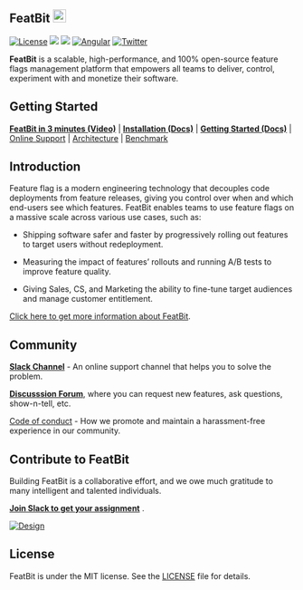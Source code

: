 

## FeatBit    <a href="https://twitter.com/intent/tweet?text=A%20scalable%2C%20high-performance%2C%20and%20open-source%20Feature%20Management%20platform%20that%20empowers%20all%20teams%20to%20deliver%2C%20control%2C%20monetize%2C%20and%20experiment%20with%20their%20software%20at%20https%3A%2F%2Fgithub.com%2Ffeatbit%2Ffeatbit%0A%0A&hashtags=featureflags,dotnet,opensource,featureflag,featuremanagement&via=RealFeatBit"><img src="https://img.shields.io/twitter/url/http/shields.io.svg?style=social" height=23></a>

[![License](https://img.shields.io/static/v1?style=for-the-badge&label=license&message=MIT&color=brightgreen)](https://github.com/featbit/featbit/blob/main/LICENSE) [![](https://img.shields.io/badge/.NET-%3E=6.0-6E359E?style=for-the-badge&logo=csharp&logoColor=white)](https://dotnet.microsoft.com/)
[![](https://img.shields.io/badge/Python-%3E=3.9-FFDD53?style=for-the-badge&logo=python&logoColor=white)](https://www.python.org/)
[![Angular](https://img.shields.io/badge/Angular-14.0-DD0031?style=for-the-badge&logo=angular&logoColor=white)](https://angular.io/)   [![Twitter](https://img.shields.io/badge/Twitter-1DA1F2?style=for-the-badge&logo=twitter&logoColor=white)]([https://angular.io/](https://twitter.com/RealFeatBit))     



**FeatBit** is a scalable, high-performance, and 100% open-source feature flags management platform that empowers all teams to deliver, control, experiment with and monetize their software.

## Getting Started

[**FeatBit in 3 minutes (Video)**](https://www.youtube.com/watch?v=hfww1FpjHV0) | [**Installation (Docs)**](https://featbit.gitbook.io/docs/installation) | [**Getting Started (Docs)**](https://featbit.gitbook.io/) | [Online Support](https://join.slack.com/t/featbit/shared_invite/zt-1ew5e2vbb-x6Apan1xZOaYMnFzqZkGNQ) | [Architecture](https://featbit.gitbook.io/docs/tech-stack/architecture) | [Benchmark](https://featbit.gitbook.io/docs/tech-stack/benchmark)


## Introduction

Feature flag is a modern engineering technology that decouples code deployments from feature releases, giving you control over when and which end-users see which features. FeatBit enables teams to use feature flags on a massive scale across various use cases, such as: 

- Shipping software safer and faster by progressively rolling out features to target users without redeployment.

- Measuring the impact of features’ rollouts and running A/B tests to improve feature quality.

- Giving Sales, CS, and Marketing the ability to fine-tune target audiences and manage customer entitlement.

[Click here to get more information about FeatBit](https://featbit.medium.com/introducing-featbit-e0cef61572a).

## Community

[**Slack Channel**](https://join.slack.com/t/featbit/shared_invite/zt-1ew5e2vbb-x6Apan1xZOaYMnFzqZkGNQ) - An online support channel that helps you to solve the problem.

[**Discusssion Forum**](https://github.com/featbit/featbit/discussions), where you can request new features, ask questions, show-n-tell, etc.

[Code of conduct](https://github.com/featbit/featbit/blob/main/code_of_conduct.md) - How we promote and maintain a harassment-free experience in our community.

## Contribute to FeatBit

Building FeatBit is a collaborative effort, and we owe much gratitude to many intelligent and talented individuals. 

[**Join Slack to get your assignment**](https://join.slack.com/t/featbit/shared_invite/zt-1ew5e2vbb-x6Apan1xZOaYMnFzqZkGNQ) . 

[![Design](https://contribute.design/api/shield/featbit/featbit)](https://contribute.design/featbit/featbit)

## License

FeatBit is under the MIT license. See the [LICENSE](https://github.com/featbit/featbit/blob/main/LICENSE) file for details.


